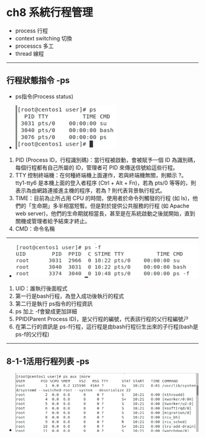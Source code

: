 # ch8 系統行程管理

* process 行程
* context switching 切換
* processcs 多工
* thread 線程
************************************************
## 行程狀態指令 -ps
* ps指令(Process status)
 
* ![](https://github.com/sps326532/108linux--note/blob/master/1.PNG)
 
 1. PID (Process ID，行程識別碼)：當行程被啟動，會被賦予一個 ID 為識別碼，每個行程都有自己所屬的 ID，管理者可 PID 來傳送信號給這些行程。
 2. TTY 控制終端機：在何種終端機上面運作，若與終端機無關，則顯示 ?。
 tty1-tty6 是本機上面的登入者程序 (Ctrl + Alt + Fn)，若為 pts/0 等等的，則表示為由網路連接進主機的程序，若為 ? 則代表背景執行程式。
 3. TIME：目前為止所占用 CPU 的時間，使用者於命令列觸發的行程 (如 ls)，他們的「生命期」多半相當短暫。但是對於提供公共服務的行程 (如 Apache web server)，他們的生命期就相當長，甚至是在系統啟動之後就開始，直到關機或管理者給予結束才終止。
4. CMD：命令名稱
*************************************************************************************************************************
* ![](https://github.com/sps326532/108linux--note/blob/master/2.PNG)

1. UID：誰執行後面程式
2. 第一行是bash行程，為登入成功後執行的程式
3. 第二行是執行 ps指令的行程資訊
4. ps 加上 -f會變成更加詳細
5. PPID(Parent Process ID)，是父行程的編號，代表該行程的父行程編號ㄕ
6. 在第二行的資訊是 ps-f行程，這行程是由bash行程衍生出來的子行程(bash是ps-f的父行程)

**********************************************************************************
## 8-1-1活用行程列表 -ps
* ![](https://github.com/sps326532/108linux--note/blob/master/3.PNG)
